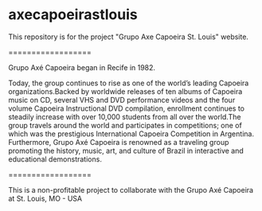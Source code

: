 axecapoeirastlouis
==================

This repository is for the project "Grupo Axe Capoeira St. Louis" website.

==================

Grupo Axé Capoeira began in Recife in 1982.

Today, the group continues to rise as one of the world’s leading Capoeira organizations.Backed by worldwide releases of ten albums of Capoeira music on CD, several VHS and DVD performance videos and the four volume Capoeira Instructional DVD compilation, enrollment continues to steadily increase with over 10,000 students from all over the world.The group travels around the world and participates in competitions; one of which was the prestigious International Capoeira Competition in Argentina. Furthermore, Grupo Axé Capoeira is renowned as a traveling group promoting the history, music, art, and culture of Brazil in interactive and educational demonstrations.

==================

This is a non-profitable project to collaborate with the Grupo Axé Capoeira at St. Louis, MO - USA
